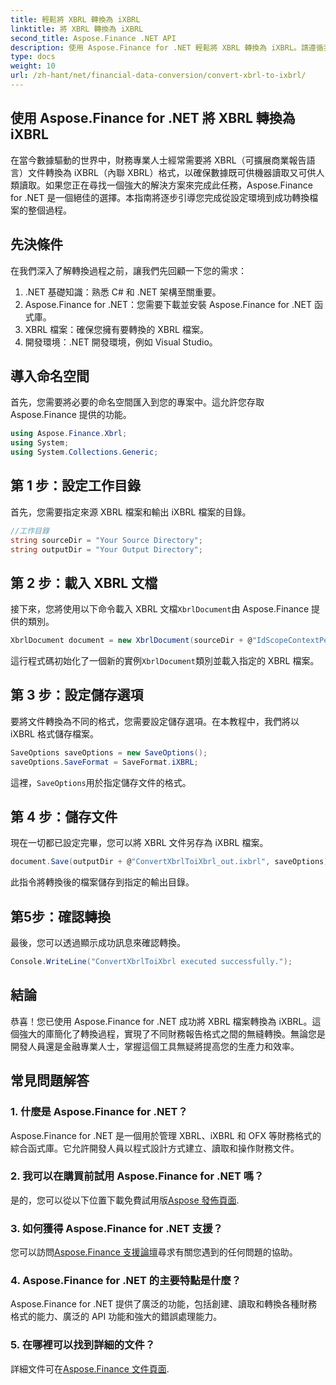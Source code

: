 ```yaml
---
title: 輕鬆將 XBRL 轉換為 iXBRL
linktitle: 將 XBRL 轉換為 iXBRL
second_title: Aspose.Finance .NET API
description: 使用 Aspose.Finance for .NET 輕鬆將 XBRL 轉換為 iXBRL。請遵循我們的逐步指南以實現無縫過渡。 #Aspose #Finance
type: docs
weight: 10
url: /zh-hant/net/financial-data-conversion/convert-xbrl-to-ixbrl/
---
```

## 使用 Aspose.Finance for .NET 將 XBRL 轉換為 iXBRL
在當今數據驅動的世界中，財務專業人士經常需要將 XBRL（可擴展商業報告語言）文件轉換為 iXBRL（內聯 XBRL）格式，以確保數據既可供機器讀取又可供人類讀取。如果您正在尋找一個強大的解決方案來完成此任務，Aspose.Finance for .NET 是一個絕佳的選擇。本指南將逐步引導您完成從設定環境到成功轉換檔案的整個過程。
## 先決條件
在我們深入了解轉換過程之前，讓我們先回顧一下您的需求：
1. .NET 基礎知識：熟悉 C# 和 .NET 架構至關重要。
2. Aspose.Finance for .NET：您需要下載並安裝 Aspose.Finance for .NET 函式庫。
3. XBRL 檔案：確保您擁有要轉換的 XBRL 檔案。
4. 開發環境：.NET 開發環境，例如 Visual Studio。
## 導入命名空間
首先，您需要將必要的命名空間匯入到您的專案中。這允許您存取 Aspose.Finance 提供的功能。
```csharp
using Aspose.Finance.Xbrl;
using System;
using System.Collections.Generic;
```
## 第 1 步：設定工作目錄
首先，您需要指定來源 XBRL 檔案和輸出 iXBRL 檔案的目錄。
```csharp
//工作目錄
string sourceDir = "Your Source Directory";
string outputDir = "Your Output Directory";
```
## 第 2 步：載入 XBRL 文檔
接下來，您將使用以下命令載入 XBRL 文檔`XbrlDocument`由 Aspose.Finance 提供的類別。
```csharp
XbrlDocument document = new XbrlDocument(sourceDir + @"IdScopeContextPeriodStartAfterEnd.xml");
```
這行程式碼初始化了一個新的實例`XbrlDocument`類別並載入指定的 XBRL 檔案。
## 第 3 步：設定儲存選項
要將文件轉換為不同的格式，您需要設定儲存選項。在本教程中，我們將以 iXBRL 格式儲存檔案。
```csharp
SaveOptions saveOptions = new SaveOptions();
saveOptions.SaveFormat = SaveFormat.iXBRL;
```
這裡，`SaveOptions`用於指定儲存文件的格式。
## 第 4 步：儲存文件
現在一切都已設定完畢，您可以將 XBRL 文件另存為 iXBRL 檔案。
```csharp
document.Save(outputDir + @"ConvertXbrlToiXbrl_out.ixbrl", saveOptions);
```
此指令將轉換後的檔案儲存到指定的輸出目錄。
## 第5步：確認轉換
最後，您可以透過顯示成功訊息來確認轉換。
```csharp
Console.WriteLine("ConvertXbrlToiXbrl executed successfully.");
```
## 結論
恭喜！您已使用 Aspose.Finance for .NET 成功將 XBRL 檔案轉換為 iXBRL。這個強大的庫簡化了轉換過程，實現了不同財務報告格式之間的無縫轉換。無論您是開發人員還是金融專業人士，掌握這個工具無疑將提高您的生產力和效率。
## 常見問題解答
### 1. 什麼是 Aspose.Finance for .NET？
Aspose.Finance for .NET 是一個用於管理 XBRL、iXBRL 和 OFX 等財務格式的綜合函式庫。它允許開發人員以程式設計方式建立、讀取和操作財務文件。
### 2. 我可以在購買前試用 Aspose.Finance for .NET 嗎？
是的，您可以從以下位置下載免費試用版[Aspose 發佈頁面](https://releases.aspose.com/finance/net/).
### 3. 如何獲得 Aspose.Finance for .NET 支援？
您可以訪問[Aspose.Finance 支援論壇](https://forum.aspose.com/c/finance/43)尋求有關您遇到的任何問題的協助。
### 4. Aspose.Finance for .NET 的主要特點是什麼？
Aspose.Finance for .NET 提供了廣泛的功能，包括創建、讀取和轉換各種財務格式的能力、廣泛的 API 功能和強大的錯誤處理能力。
### 5. 在哪裡可以找到詳細的文件？
詳細文件可在[Aspose.Finance 文件頁面](https://reference.aspose.com/finance/net/).